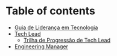 # Table of contents

* [Guia de Liderança em Tecnologia](README.md)
* [Tech Lead](tech-lead/README.md)
  * [Trilha de Progressão de Tech Lead](tech-lead/trilha-de-progressao-de-tech-lead.md)
* [Engineering Manager](engineering-manager.md)

